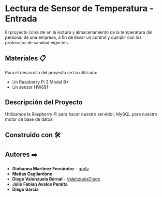 # Lectura de Sensor de Temperatura - Entrada

 El proyecto consiste en la lectura y almacenamiento de la temperatura del personal de una empresa, a fin de llevar un control y cumplir con los protocolos de sanidad vigentes.


## Materiales 📋

 Para el desarrollo del proyecto se ha utilizado:
* Un Raspberry Pi 3 Model B+
* Un sensor HW691

## Descripción del Proyecto
 Utilizamos la Raspberry Pi para hacer nuestro servidor, MySQL para nuestro motor de base de datos

## Construido con 🛠️
 


## Autores ✒️

* **Giohanna Martínez Fernández** - [gmfv](https://github.com/gmfv)
* **Matias Gagliardone**
* **Diego Valenzuela Bernal** - [ValenzuelaDiego](https://github.com/ValenzuelaDiego)
* **Julio Fabian Avalos Peralta** 
* **Diego Garcia**
